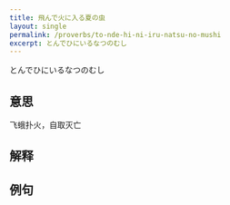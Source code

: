 ```yaml
---
title: 飛んで火に入る夏の虫
layout: single
permalink: /proverbs/to-nde-hi-ni-iru-natsu-no-mushi
excerpt: とんでひにいるなつのむし
---
```


とんでひにいるなつのむし

## 意思

飞蛾扑火，自取灭亡

## 解释

## 例句

